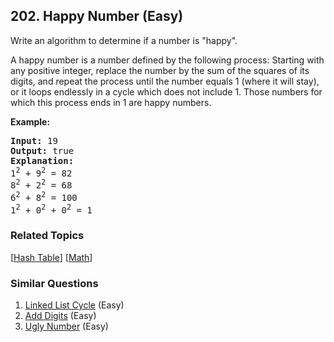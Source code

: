 <!--|This file generated by command(leetcode description); DO NOT EDIT.    |-->
<!--+----------------------------------------------------------------------+-->
<!--|@author    Openset <openset.wang@gmail.com>                           |-->
<!--|@link      https://github.com/openset                                 |-->
<!--|@home      https://github.com/openset/leetcode                        |-->
<!--+----------------------------------------------------------------------+-->

## 202. Happy Number (Easy)

<p>Write an algorithm to determine if a number is &quot;happy&quot;.</p>

<p>A happy number is a number defined by the following process: Starting with any positive integer, replace the number by the sum of the squares of its digits, and repeat the process until the number equals 1 (where it will stay), or it loops endlessly in a cycle which does not include 1. Those numbers for which this process ends in 1 are happy numbers.</p>

<p><strong>Example:&nbsp;</strong></p>

<pre>
<strong>Input:</strong> 19
<strong>Output:</strong> true
<strong>Explanation: 
</strong>1<sup>2</sup> + 9<sup>2</sup> = 82
8<sup>2</sup> + 2<sup>2</sup> = 68
6<sup>2</sup> + 8<sup>2</sup> = 100
1<sup>2</sup> + 0<sup>2</sup> + 0<sup>2</sup> = 1
</pre>

### Related Topics
[[Hash Table](https://github.com/openset/leetcode/tree/master/tag/hash-table/README.md)]
[[Math](https://github.com/openset/leetcode/tree/master/tag/math/README.md)]

### Similar Questions
  1. [Linked List Cycle](https://github.com/openset/leetcode/tree/master/problems/linked-list-cycle) (Easy)
  1. [Add Digits](https://github.com/openset/leetcode/tree/master/problems/add-digits) (Easy)
  1. [Ugly Number](https://github.com/openset/leetcode/tree/master/problems/ugly-number) (Easy)

